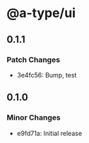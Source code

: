 # @a-type/ui

## 0.1.1

### Patch Changes

- 3e4fc56: Bump, test

## 0.1.0

### Minor Changes

- e9fd71a: Initial release
